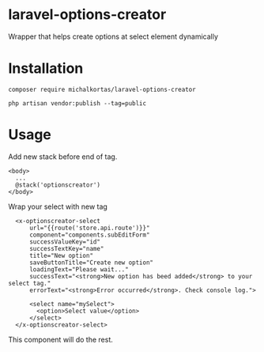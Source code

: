 # laravel-options-creator
Wrapper that helps create options at select element dynamically

# Installation

``` 
composer require michalkortas/laravel-options-creator
```
```
php artisan vendor:publish --tag=public
```


# Usage

Add new stack before end of <body> tag.

```
<body>
  ...
  @stack('optionscreator')
</body>
```

Wrap your select with new tag

```
  <x-optionscreator-select
      url="{{route('store.api.route')}}"
      component="components.subEditForm"
      successValueKey="id"
      successTextKey="name"
      title="New option"
      saveButtonTitle="Create new option"
      loadingText="Please wait..."
      successText="<strong>New option has beed added</strong> to your select tag."
      errorText="<strong>Error occurred</strong>. Check console log.">

      <select name="mySelect">
        <option>Select value</option>
      </select>
  </x-optionscreator-select>
```

This component will do the rest.
